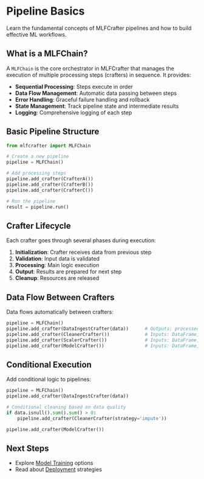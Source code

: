 # Pipeline Basics

Learn the fundamental concepts of MLFCrafter pipelines and how to build effective ML workflows.

## What is a MLFChain?

A `MLFChain` is the core orchestrator in MLFCrafter that manages the execution of multiple processing steps (crafters) in sequence. It provides:

- **Sequential Processing**: Steps execute in order
- **Data Flow Management**: Automatic data passing between steps
- **Error Handling**: Graceful failure handling and rollback
- **State Management**: Track pipeline state and intermediate results
- **Logging**: Comprehensive logging of each step

## Basic Pipeline Structure

```python
from mlfcrafter import MLFChain

# Create a new pipeline
pipeline = MLFChain()

# Add processing steps
pipeline.add_crafter(CrafterA())
pipeline.add_crafter(CrafterB())
pipeline.add_crafter(CrafterC())

# Run the pipeline
result = pipeline.run()
```

## Crafter Lifecycle

Each crafter goes through several phases during execution:

1. **Initialization**: Crafter receives data from previous step
2. **Validation**: Input data is validated
3. **Processing**: Main logic execution
4. **Output**: Results are prepared for next step
5. **Cleanup**: Resources are released

## Data Flow Between Crafters

Data flows automatically between crafters:

```python
pipeline = MLFChain()
pipeline.add_crafter(DataIngestCrafter(data))      # Outputs: processed DataFrame
pipeline.add_crafter(CleanerCrafter())             # Inputs: DataFrame, Outputs: clean DataFrame  
pipeline.add_crafter(ScalerCrafter())              # Inputs: DataFrame, Outputs: scaled DataFrame
pipeline.add_crafter(ModelCrafter())               # Inputs: DataFrame, Outputs: trained model
```

## Conditional Execution

Add conditional logic to pipelines:

```python
pipeline = MLFChain()
pipeline.add_crafter(DataIngestCrafter(data))

# Conditional cleaning based on data quality
if data.isnull().sum().sum() > 0:
    pipeline.add_crafter(CleanerCrafter(strategy='impute'))

pipeline.add_crafter(ModelCrafter())
```

## Next Steps

- Explore [Model Training](model-training.md) options  
- Read about [Deployment](deployment.md) strategies
